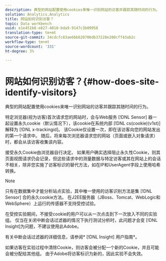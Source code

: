 ```yaml
---
description: 典型的网站配置使用cookies来唯一识别网站的访客并跟踪其随时间的行为。
solution: Analytics,Analytics
title: 网站如何识别访客？
topic: Data workbench
uuid: e1e451b8-e827-4010-bda9-9147c3b09958
translation-type: tm+mt
source-git-commit: 34cdcfc83ae6bb620706db37228e200cff43ab2c
workflow-type: tm+mt
source-wordcount: '331'
ht-degree: 3%

---
```



# 网站如何识别访客？{#how-does-site-identify-visitors}

典型的网站配置使用cookies来唯一识别网站的访客并跟踪其随时间的行为。

特定浏览器(视为访客)首次请求您的网站时，会与Web服务 [!DNL Sensor] 器一起设置永久cookie（默认情况下），该cookie在系统内部 [!DNL cs(cookie)(v1st)]解释为 [!DNL x-trackingid]。 该Cookie仅设置一次，即在该访客向您的网站发出的第一个请求中。 随后，将来每次浏览器请求您的网站（页面或嵌入对象请求）时，都会从该访客收集该内容。

接受永久Cookie由浏览器自行决定。 如果用户确实选择阻止永久性Cookie，则其页面视图请求仍会记录，但这些请求中的测量数据与特定访客或其在网站上的会话不相关，除非您实施了访客标识的替代方法，如在IP和UserAgent字段上使用哈希转换。

>[!NOTE]
>
>只有在数据集中才能分析站点实验，其中唯一使用的访客识别方法是集 [!DNL Sensor] 合的永久cookie方法。 在J2EE服务器（JBoss、Tomcat、WebLogic和WebSphere）上运行的传感器不支持受控试验。

在受控实验期间，不接受cookie的用户可以从一次点击到下一次放入不同的实验组。 仅当在关闭中断会话过滤器的情况下执行测试分析时，此问题才会变 [!DNL Insight]为问题，不建议使用此Adobe。

有关中断会话过滤器的详细信息，请参阅* [!DNL Insight] 用户指南*。

如果访客在实验过程中清除Cookie，则访客会被分配一个新的Cookie，并且可能会被分配给其他组。 由于Adobe将访客标识为新的，因此实验不会失效。
